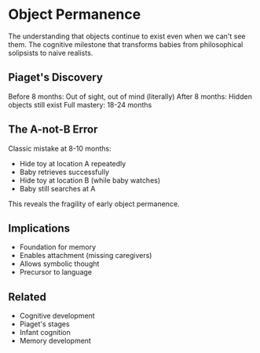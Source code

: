 # Object Permanence

The understanding that objects continue to exist even when we can't see them. The cognitive milestone that transforms babies from philosophical solipsists to naive realists.

## Piaget's Discovery
Before 8 months: Out of sight, out of mind (literally)
After 8 months: Hidden objects still exist
Full mastery: 18-24 months

## The A-not-B Error
Classic mistake at 8-10 months:
- Hide toy at location A repeatedly
- Baby retrieves successfully
- Hide toy at location B (while baby watches)
- Baby still searches at A

This reveals the fragility of early object permanence.

## Implications
- Foundation for memory
- Enables attachment (missing caregivers)
- Allows symbolic thought
- Precursor to language

## Related
- Cognitive development
- Piaget's stages
- Infant cognition
- Memory development